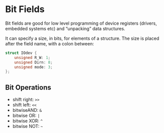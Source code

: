 # Bit Fields

Bit fields are good for low level programming of device registers (drivers, embedded systems etc) and “unpacking” data structures.

It can specify a size, in bits, for elements of a structure. The size is placed after the field name, with a colon between:

```c
struct IOdev {
    unsigned R_W: 1;
    unsigned Dirn: 8;
    unsigned mode: 3;
};
```

## Bit Operations

- shift right: `>>`
- shift left: `<<`
- bitwiseAND: `&`
- bitwise OR: `|`
- bitwise XOR: `^`
- bitwise NOT: `~`